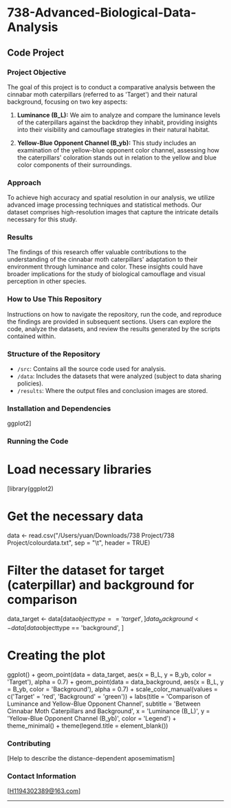 # 738-Advanced-Biological-Data-Analysis

## Code Project

### Project Objective
The goal of this project is to conduct a comparative analysis between the cinnabar moth caterpillars (referred to as 'Target') and their natural background, focusing on two key aspects:

1. **Luminance (B_L):** We aim to analyze and compare the luminance levels of the caterpillars against the backdrop they inhabit, providing insights into their visibility and camouflage strategies in their natural habitat.

2. **Yellow-Blue Opponent Channel (B_yb):** This study includes an examination of the yellow-blue opponent color channel, assessing how the caterpillars' coloration stands out in relation to the yellow and blue color components of their surroundings.

### Approach
To achieve high accuracy and spatial resolution in our analysis, we utilize advanced image processing techniques and statistical methods. Our dataset comprises high-resolution images that capture the intricate details necessary for this study.

### Results
The findings of this research offer valuable contributions to the understanding of the cinnabar moth caterpillars' adaptation to their environment through luminance and color. These insights could have broader implications for the study of biological camouflage and visual perception in other species.

### How to Use This Repository
Instructions on how to navigate the repository, run the code, and reproduce the findings are provided in subsequent sections. Users can explore the code, analyze the datasets, and review the results generated by the scripts contained within.

### Structure of the Repository
- `/src`: Contains all the source code used for analysis.
- `/data`: Includes the datasets that were analyzed (subject to data sharing policies).
- `/results`: Where the output files and conclusion images are stored.


### Installation and Dependencies
ggplot2]

### Running the Code

# Load necessary libraries
[library(ggplot2)

# Get the necessary data
data <- read.csv("/Users/yuan/Downloads/738 Project/738 Project/colourdata.txt", sep = "\t", header = TRUE)

# Filter the dataset for target (caterpillar) and background for comparison
data_target <- data[data$objecttype == 'target', ]
data_background <- data[data$objecttype == 'background', ]

# Creating the plot
ggplot() +
  geom_point(data = data_target, aes(x = B_L, y = B_yb, color = 'Target'), alpha = 0.7) +
  geom_point(data = data_background, aes(x = B_L, y = B_yb, color = 'Background'), alpha = 0.7) +
  scale_color_manual(values = c('Target' = 'red', 'Background' = 'green')) +
  labs(title = 'Comparison of Luminance and Yellow-Blue Opponent Channel',
       subtitle = 'Between Cinnabar Moth Caterpillars and Background',
       x = 'Luminance (B_L)',
       y = 'Yellow-Blue Opponent Channel (B_yb)',
       color = 'Legend') +
  theme_minimal() +
  theme(legend.title = element_blank())


### Contributing
[Help to describe the distance-dependent aposemimatism]


### Contact Information
[H1194302389@163.com]


---
